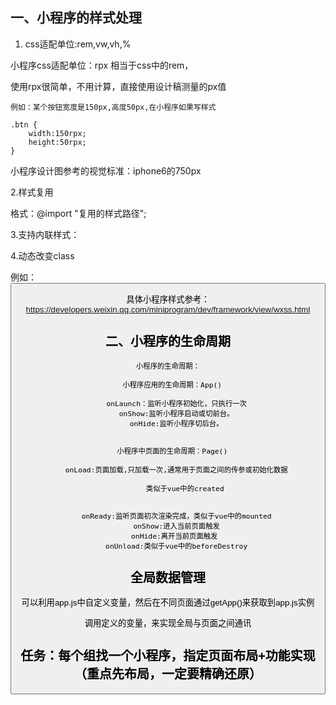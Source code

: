 ## 一、小程序的样式处理

  1. css适配单位:rem,vw,vh,%

   小程序css适配单位：rpx  相当于css中的rem，

   使用rpx很简单，不用计算，直接使用设计稿测量的px值

    例如：某个按钮宽度是150px,高度50px,在小程序如果写样式

    .btn {
        width:150rpx;
        height:50rpx;
    }


   小程序设计图参考的视觉标准：iphone6的750px

   2.样式复用

   格式：@import "复用的样式路径";

   3.支持内联样式：

   <view style="color:{{ 变量 }};" />

   4.动态改变class

例如：
   <button class="btn {{ index===currentIndex ? 'active':'' }}" />



   具体小程序样式参考：https://developers.weixin.qq.com/miniprogram/dev/framework/view/wxss.html

## 二、小程序的生命周期

    小程序的生命周期：

      小程序应用的生命周期：App()

        onLaunch：监听小程序初始化，只执行一次
        onShow:监听小程序启动或切前台。
        onHide:监听小程序切后台。


      小程序中页面的生命周期：Page()

        onLoad:页面加载,只加载一次,通常用于页面之间的传参或初始化数据

            类似于vue中的created


        onReady:监听页面初次渲染完成，类似于vue中的mounted
        onShow:进入当前页面触发
        onHide:离开当前页面触发 
        onUnload:类似于vue中的beforeDestroy


##  全局数据管理

  可以利用app.js中自定义变量，然后在不同页面通过getApp()来获取到app.js实例

  调用定义的变量，来实现全局与页面之间通讯



## 任务：每个组找一个小程序，指定页面布局+功能实现（重点先布局，一定要精确还原）

  





